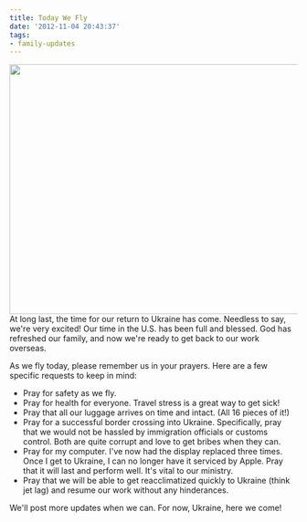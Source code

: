 ```yaml
---
title: Today We Fly
date: '2012-11-04 20:43:37'
tags:
- family-updates
---
```


<img class="aligncenter size-large wp-image-1643" title="2012-11-04 12.28.39" src="https://s3.amazonaws.com/images.ofreport.com/2012/11/2012-11-04-12.28.39-1024x768.jpg" alt="" width="584" height="438" />At long last, the time for our return to Ukraine has come. Needless to say, we're very excited! Our time in the U.S. has been full and blessed. God has refreshed our family, and now we're ready to get back to our work overseas.

As we fly today, please remember us in your prayers. Here are a few specific requests to keep in mind:
<ul>
	<li>Pray for safety as we fly.</li>
	<li>Pray for health for everyone. Travel stress is a great way to get sick!</li>
	<li>Pray that all our luggage arrives on time and intact. (All 16 pieces of it!)</li>
	<li>Pray for a successful border crossing into Ukraine. Specifically, pray that we would not be hassled by immigration officials or customs control. Both are quite corrupt and love to get bribes when they can.</li>
	<li>Pray for my computer. I've now had the display replaced three times. Once I get to Ukraine, I can no longer have it serviced by Apple. Pray that it will last and perform well. It's vital to our ministry.</li>
	<li>Pray that we will be able to get reacclimatized quickly to Ukraine (think jet lag) and resume our work without any hinderances.</li>
</ul>
We'll post more updates when we can. For now, Ukraine, here we come!
